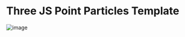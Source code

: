 # Three JS Point Particles Template

![image](https://github.com/bumbeishvili/threejs-point-particles-template/assets/6873202/3a1fc2b6-601c-4dd4-beb9-8c4b67568d73)
